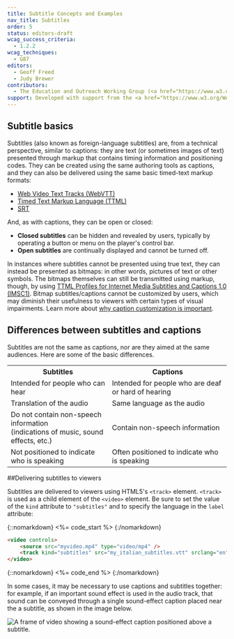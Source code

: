 ```yaml
---
title: Subtitle Concepts and Examples
nav_title: Subtitles
order: 5
status: editors-draft
wcag_success_criteria:
  - 1.2.2
wcag_techniques:
  - G87
editors:
  - Geoff Freed
  - Judy Brewer
contributors:
  - The Education and Outreach Working Group (<a href="https://www.w3.org/WAI/EO/">EOWG</a>)
support: Developed with support from the <a href="https://www.w3.org/WAI/WCAGTA/">U.S. Access Board, WCAG TA Project</a>
---
```


## Subtitle basics

Subtitles (also known as foreign-language subtitles) are, from a
technical perspective, similar to captions: they are text (or sometimes
images of text) presented through markup that contains timing
information and positioning codes. They can be created using the same
authoring tools as captions, and they can also be delivered using the
same basic timed-text markup formats:

-   [Web Video Text Tracks (WebVTT)](https://w3c.github.io/webvtt/)
-   [Timed Text Markup Language
    (TTML)](https://www.w3.org/TR/ttaf1-dfxp/)
-   [SRT](https://matroska.org/technical/specs/subtitles/srt.html)

And, as with captions, they can be open or closed:

-   **Closed subtitles** can be hidden and revealed by users, typically
    by operating a button or menu on the player's control bar.
-   **Open subtitles** are continually displayed and cannot be turned off.

In instances where subtitles cannot be presented using true text, they
can instead be presented as bitmaps: in other words, pictures of text or
other symbols. The bitmaps themselves can still be transmitted using
markup, though, by using [TTML Profiles for Internet Media Subtitles and
Captions 1.0 (IMSC1)](https://www.w3.org/TR/ttml-imsc1/). Bitmap subtitles/captions cannot be customized by users, which may diminish their usefulness to viewers with certain types of visual impairments.  Learn more about [why caption customization is important](production-captions.html#custom_cc).

## Differences between subtitles and captions

Subtitles are not the same as captions, nor are they aimed at the same
audiences. Here are some of the basic differences.

<table>
	<tr>
		<th scope="col">Subtitles</th>
		<th scope="col">Captions</th>
	</tr>
	<tr>
		<td>Intended for people who can hear</td>
		<td>Intended for people who are deaf or hard of hearing</td>
	</tr><tr>
		<td>Translation of the audio</td>
		<td>Same language as the audio</td>
	</tr><tr>
		<td>Do not contain non-speech information<br>
		(indications of music, sound effects, etc.)</td>
		<td>Contain non-speech information</td>
	</tr><tr>
		<td>Not positioned to indicate who is speaking</td>
		<td>Often positioned to indicate who is speaking</td>
	</tr>
</table>

##Delivering subtitles to viewers

Subtitles are delivered to viewers using HTML5's `<track>` element.
`<track>` is used as a child element of the `<video>` element. Be sure
to set the value of the `kind` attribute to `"subtitles"` and to specify
the language in the `label` attribute:

{::nomarkdown}
<%= code_start %>
{:/nomarkdown}

~~~html
<video controls>
    <source src="myvideo.mp4" type="video/mp4" />
    <track kind="subtitles" src="my_italian_subtitles.vtt" srclang="en" label="Italian" default />
</video>
~~~

{::nomarkdown}
<%= code_end %>
{:/nomarkdown}

In some cases, it may be necessary to use captions and subtitles
together: for example, if an important sound effect is used in the audio
track, that sound can be conveyed through a single sound-effect caption
placed near the a subtitle, as shown in the image below.

![A frame of video showing a sound-effect caption positioned above a
subtitle.](cc_sub_together.png)
